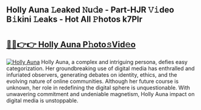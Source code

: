 ## Holly Auna 𝙻eaked 𝙽u𝚍e - Part-HJR 𝚅𝚒deo B𝚒kini 𝙻eaks - Hot All 𝙿hotos k7Plr

# <h2><a href="http://ld18mog.urlbe.top/?page=Holly+Auna">🔗🔗👉👉 Holly Auna P𝚑oto𝚜Vid𝚎o</a></h2>

[![Holly Auna](https://i.imgur.com/eBuTRDB.gif)](http://ld18mog.urlbe.top/?page=Holly+Auna)
Holly Auna, a complex and intriguing persona, defies easy categorization. Her groundbreaking use of digital media has enthralled and infuriated observers, generating debates on identity, ethics, and the evolving nature of online communities. Although her future course is unknown, her role in redefining the digital sphere is unquestionable. With unwavering commitment and undeniable magnetism, Holly Auna impact on digital media is unstoppable.

